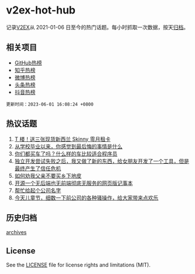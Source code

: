 # v2ex-hot-hub

 记录[V2EX](https://www.v2ex.com/)从 2021-01-06 日至今的热门话题。每小时抓取一次数据，按天[归档](archives)。
 
 ## 相关项目

- [GitHub热榜](https://github.com/snaildev/github-hot-hub)
- [知乎热榜](https://github.com/snaildev/zhihu-hot-hub)
- [微博热榜](https://github.com/snaildev/weibo-hot-hub)
- [头条热榜](https://github.com/snaildev/toutiao-hot-hub)
- [抖音热榜](https://github.com/snaildev/douyin-hot-hub)


 `更新时间：2023-06-01 16:08:24 +0800`

## 热议话题

1. [T 楼！送三张现货新西兰 Skinny 零月租卡](https://www.v2ex.com/t/944729)
1. [从学校毕业以来，你感觉到最后悔的事情是什么](https://www.v2ex.com/t/944741)
1. [你们都买车了吗？什么样的车比较适合程序员](https://www.v2ex.com/t/944627)
1. [独立开发尝试失败之后，我又做了新的东西，给女朋友开发了一个工具，但是最终产生了信任危机](https://www.v2ex.com/t/944872)
1. [如何劝我父亲不要买乡下地皮](https://www.v2ex.com/t/944786)
1. [开源一个无后端也无前端彻底无服务的网页版记事本](https://www.v2ex.com/t/944717)
1. [帮忙给起个公司名字](https://www.v2ex.com/t/944763)
1. [今天儿童节，细数一下前公司的各种骚操作，给大家带来点欢乐](https://www.v2ex.com/t/944748)

## 历史归档

[archives](archives)

## License

See the [LICENSE](LICENSE) file for license rights and limitations (MIT).
